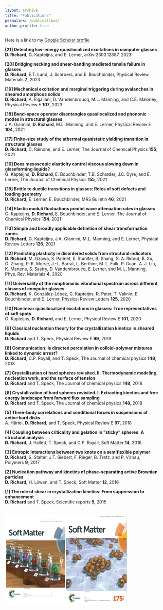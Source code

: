 ```yaml
---
layout: archive
title: "Publications"
permalink: /publications/
author_profile: true
---
```


Here is a link to my [Google Scholar profile](https://scholar.google.com/citations?user=jEhfz8kAAAAJ&hl=fr&oi=ao)


__[21] Detecting low-energy quasilocalized excitations in computer glasses__<br/>
**D. Richard**, G. Kapteijns, and E. Lerner, arXiv:2303.12887, 2023

__[20] Bridging necking and shear-banding mediated tensile failure in glasses__<br/>
**D. Richard**, E.T. Lund, J. Schroers, and E. Bouchbinder, Physical Review Materials __7__, 2023

__[19] Mechanical excitation and marginal triggering during avalanches in sheared amorphous solids__<br/>
**D. Richard**, A. Elgailani, D. Vandembroucq, M.L. Manning, and C.E. Maloney, Physical Review E __107__, 2023

__[18] Bond-space operator disentangles quasilocalized and phononic modes in structural glasses__<br/>
J.A. Giannini, **D. Richard**, M.L. Manning, and E. Lerner, Physical Review E __104__, 2021

__[17] Finite-size study of the athermal quasistatic yielding transition in structural glasses__<br/>
**D. Richard**, C. Rainone, and E. Lerner, The Journal of Chemical Physics __155__, 2021

__[16] Does mesoscopic elasticity control viscous slowing down in glassforming liquids?__<br/>
G. Kapteijns, **D. Richard**, E. Bouchbinder, T.B. Schrøder, J.C. Dyre, and E. Lerner, The Journal of Chemical Physics __155__, 2021

__[15] Brittle to ductile transitions in glasses: Roles of soft defects and loading geometry__<br/>
**D. Richard**, E. Lerner, E. Bouchbinder, MRS Bulletin __46__, 2021

__[14] Elastic moduli fluctuations predict wave attenuation rates in glasses__<br/>
G. Kapteijns, **D. Richard**, E. Bouchbinder, and E. Lerner, The Journal of Chemical Physics __154__, 2021

__[13] Simple and broadly applicable definition of shear transformation zones__<br/>
**D. Richard**, G. Kapteijns, J.A. Giannini, M.L. Manning, and E. Lerner, Physical Review Letters __126__, 2021

__[12] Predicting plasticity in disordered solids from structural indicators__<br/>
**D. Richard**, M. Ozawa, S. Patinet, E. Stanifer, B. Shang, S. A. Ridout, B. Xu, G. Zhang, P. K. Morse, J.-L. Barrat, L. Berthier, M. L. Falk, P. Guan, A. J. Liu, K. Martens, S. Sastry, D. Vandembroucq, E. Lerner, and M. L. Manning, Phys. Rev. Materials __4__, 2020

__[11] Universality of the nonphononic vibrational spectrum across different classes of computer glasses__<br/>
**D. Richard**, K. González-López, G. Kapteijns, R. Pater, T. Vaknin, E. Bouchbinder, and E. Lerner, Physical Review Letters __125__, 2020

__[10] Nonlinear quasilocalized excitations in glasses: True representatives of soft spots__<br/>
G. Kapteijns, **D. Richard**, and E. Lerner, Physical Review E __101__, 2020

__[9] Classical nucleation theory for the crystallization kinetics in sheared liquids__<br/>
**D. Richard** and T. Speck, Physical Review E __99__, 2019

__[8] Communication: Is directed percolation in colloid-polymer mixtures linked to dynamic arrest?__<br/>
**D. Richard**, C.P. Royall, and T. Speck, The Journal of chemical physics __148__, 2018

__[7] Crystallization of hard spheres revisited. II. Thermodynamic modeling, nucleation work, and the surface of tension__<br/>
**D. Richard** and T. Speck, The Journal of chemical physics __148__, 2018

__[6] Crystallization of hard spheres revisited. I. Extracting kinetics and free energy landscape from forward flux sampling__<br/>
**D. Richard** and T. Speck, The Journal of chemical physics __148__, 2018

__[5] Three-body correlations and conditional forces in suspensions of active hard disks__<br/>
A. Härtel, **D. Richard**, and T. Speck, Physical Review E __97__, 2018

__[4] Coupling between criticality and gelation in “sticky” spheres: A structural analysis__<br/>
**D. Richard**, J. Hallett, T. Speck, and C.P. Royall, Soft Matter __14__, 2018

__[3] Entropic interactions between two knots on a semiflexible polymer__<br/>
**D. Richard**, S. Stalter, J.T. Siebert, F. Rieger, B. Trefz, and P. Virnau, Polymers __9__, 2017

__[2] Nucleation pathway and kinetics of phase-separating active Brownian particles__<br/>
**D. Richard**, H. Löwen, and T. Speck, Soft Matter __12__, 2016

__[1] The role of shear in crystallization kinetics: From suppression to enhancement__<br/>
**D. Richard** and T. Speck, Scientific reports __5__, 2015


<br/><img src="/images/cover_gel-min.png" width="200" height="300"><img src="/images/cover_abp-min.png" width="200" height="300">


